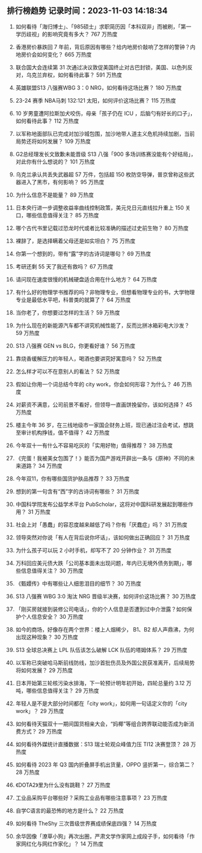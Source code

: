 
## 排行榜趋势 记录时间：2023-11-03 14:18:34
  
  1. 如何看待「海归博士」、「985硕士」求职简历因「本科双非」而被刷，「第一学历歧视」的影响究竟有多大？ 767 万热度
    
  2. 香港房价暴跌回 7 年前，背后原因有哪些？给内地房价敲响了怎样的警钟？内地房价会如何变化？ 665 万热度
    
  3. 联合国大会连续第 31 次通过决议敦促美国终止对古巴封锁，美国、以色列反对，乌克兰弃权，如何看待此事？ 591 万热度
    
  4. 英雄联盟S13 八强赛WBG 3：0 NRG，如何看待这场比赛？ 180 万热度
    
  5. 23-24 赛季 NBA马刺 132:121 太阳，如何评价这场比赛？ 115 万热度
    
  6. 10 岁男童遭阿拉斯加犬咬伤，母亲「孩子仍在 ICU ，后脑勺有好长的口子」，如何看待此事？ 112 万热度
    
  7. 以军称地面部队已完成对加沙城包围，加沙地带人道主义危机持续加剧，当前局势还将如何发展？ 109 万热度
    
  8. G2总经理发长文致歉未能晋级 S13 八强「900 多场训练赛没能有个好结局」，对此你有什么想说的？ 101 万热度
    
  9. 乌克兰承认共丢失武器超 57 万件，包括超 150 枚防空导弹，普京曾称这些武器进入了黑市，有何影响？ 95 万热度
    
  10. 为什么信息不是能量？ 89 万热度
    
  11. 日本央行进一步调整收益率曲线控制政策，美元兑日元直线拉升重上 150 关口，哪些信息值得关注？ 85 万热度
    
  12. 哪个古代书里记载过恐龙时代或者比较准确的描述过史前生物？ 80 万热度
    
  13. 裸辞了，是选择瞒着父母还是如实坦白？ 75 万热度
    
  14. 你第一个想到的，带有“露”字的古诗词是哪句？ 69 万热度
    
  15. 考研还剩 55 天了我还有救吗？ 67 万热度
    
  16. 请问现在速度很慢的机械硬盘适合用在什么地方？ 64 万热度
    
  17. 有什么好的物理学书推荐的吗？非物理专业，但想看物理专业的书，大学物理专业是最低水平吧，科普类的就算了？ 64 万热度
    
  18. 当你老了，你想要过怎样的生活？ 59 万热度
    
  19. 为什么现在的新能源汽车都不讲究机械性能了，反而比拼冰箱彩电大沙发？ 59 万热度
    
  20. S13 八强赛 GEN vs BLG，你更看好谁？ 56 万热度
    
  21. 靠烧香缓解压力的年轻人，喝酒也要讲究好寓意吗？ 52 万热度
    
  22. 怎么样才可以不在意别人的看法？ 52 万热度
    
  23. 假如让你用一个词总结今年的 city work，你会如何形容？为什么？ 46 万热度
    
  24. 对薪资不满意，公司前景不看好，但领导一直画饼挽留你，该如何选择？ 45 万热度
    
  25. 楼主今年 36 岁，在三线地级市一家国企财务上班，现已通过注会考试，想跳至审计机构挣钱，值不值得？ 42 万热度
    
  26. 今年双十一有什么不容易吃灰的「实用好物」值得推荐？ 38 万热度
    
  27. 《完蛋！我被美女包围了！》能否为国产游戏开辟出一条与《原神》不同的未来道路？ 34 万热度
    
  28. 今年双11，你有哪些国货护肤品推荐？ 33 万热度
    
  29. 想到的第一句含有“西”字的古诗词有哪些？ 31 万热度
    
  30. 中国科学院发布公益学术平台 PubScholar，这将对中国科研发展起到哪些作用？ 31 万热度
    
  31. 社会上对「愚蠢」的容忍度越来越低了吗？你有「厌蠢症」吗？ 31 万热度
    
  32. 领导突然对你说「有人在背后说你坏话」，该如何做出正确回应？ 31 万热度
    
  33. 为什么孩子可以玩 2 小时手机，却写不了 20 分钟作业？ 31 万热度
    
  34. 万科回应美元债大跌「公司基本面未出现问题，年内已无境外债务到期」，哪些信息值得关注？ 30 万热度
    
  35. 《甄嬛传》中有哪些让人细思泪目的细节？ 30 万热度
    
  36. S13 八强赛 WBG 3:0 淘汰 NRG 晋级半决赛，如何评价这场比赛？ 30 万热度
    
  37. 「刚买房就接到装修公司电话」，你的个人信息是否遭到过中介泄露？如何保护个人信息安全？ 30 万热度
    
  38. 如今的商场，好像存在两个世界：楼上人烟稀少， B1、B2 却人声鼎沸，为何出现这种现象？ 30 万热度
    
  39. S13 全球总决赛上 LPL 队伍该怎么破解 LCK 队伍的塔姆体系？ 29 万热度
    
  40. 以军称已突破哈马斯前线防线，加沙首批伤员及外国公民获准离开，后续局势将如何发展？ 29 万热度
    
  41. 日本开始第三轮核污染水排海，下一轮预计明年初开始，四轮总量约 3.12 万吨，哪些信息值得关注？ 29 万热度
    
  42. 年轻人是不是大部分时间都在「city work」，如何用一句话定义你的「city work」？ 29 万热度
    
  43. 如何看待天猫双十一期间国货相亲大会，“妈椰”等组合跨界联动能否成为新消费方式？ 29 万热度
    
  44. 如何看待外媒统计直播数据：S13 瑞士轮观众峰值力压 TI12 决赛登顶？ 28 万热度
    
  45. 如何看待 2023 年 Q3 国内折叠屏手机出货量，OPPO 竖折第一，综合第二？ 28 万热度
    
  46. 《DOTA2》里为什么没有跳鞋？ 27 万热度
    
  47. 工业品采购平台哪些好？采购工业品有哪些注意事项？ 23 万热度
    
  48. 自学C语言的最恐怖的地方是什么？ 22 万热度
    
  49. 如何看待 TheShy 三次晋级世界赛成绩保底四强？ 14 万热度
    
  50. 余华因像「潦草小狗」再次出圈，严肃文学作家网上成段子手，如何看待「作家网红化与网红作家化」？ 14 万热度
    